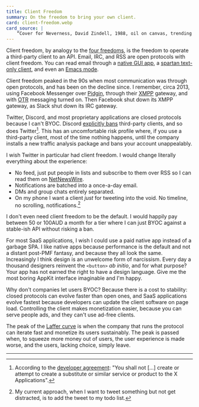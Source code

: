 ```yaml
---
title: Client Freedom
summary: On the freedom to bring your own client.
card: client-freedom.webp
card_source: |
    “Cover for Neverness, David Zindell, 1988, oil on canvas, trending on ArtStation”, DALL-E, June 2022.
---
```


Client freedom, by analogy to the [four freedoms][four], is the freedom to
operate a third-party client to an API. Email, IRC, and RSS are open protocols
with client freedom. You can read email through a [native GUI app][mail], a
[spartan text-only client][tui], and even an [Emacs mode][em].

[four]: https://www.gnu.org/philosophy/free-sw.en.html#four-freedoms
[mail]: https://en.wikipedia.org/wiki/Apple_Mail
[tui]: https://en.wikipedia.org/wiki/Mutt_(email_client)
[em]: https://en.wikipedia.org/wiki/Gnus

Client freedom peaked in the 90s when most communication was through open
protocols, and has been on the decline since. I remember, circa 2013, using
Facebook Messenger over [Pidgin][pid], through their [XMPP][xmpp] gateway, and
with [OTR][otr] messaging turned on. Then Facebook shut down its XMPP gateway,
as Slack shut down its IRC gateway.

[pid]: https://www.pidgin.im/
[xmpp]: https://xmpp.org/
[otr]: https://otr.cypherpunks.ca/

Twitter, Discord, and most proprietary applications are closed protocols because
I can't BYOC. Discord [explicitly bans][dis] third-party clients, and so does
Twitter[^f1]. This has an uncomfortable risk profile where, if you use a
third-party client, most of the time nothing happens, until the company installs
a new traffic analysis package and bans your account unappealably.

[dis]: https://x.com/discord/status/1229357198918197248

I wish Twitter in particular had client freedom. I would change literally
everything about the experience:

- No feed, just put people in lists and subscribe to them over RSS so I can read
  them on [NetNewsWire][nnw].
- Notifications are batched into a once-a-day email.
- DMs and group chats entirely separated.
- On my phone I want a client _just_ for tweeting into the void. No timeline, no
  scrolling, notifications.[^f2]

[nnw]: https://netnewswire.com/

I don't even need client freedom to be the default. I would happily pay between
50 or 100AUD a month for a tier where I can just BYOC against a stable-ish API
without risking a ban.

For most SaaS applications, I wish I could use a paid native app instead of a
garbage SPA. I like native apps because performance is the default and not a
distant post-PMF fantasy, and because they all look the same. Increasingly I
think design is an unwelcome form of narcissism. Every day a thousand designers
reinvent the `<button>` _ab initio_, and for what purpose? Your app has not
earned the right to have a design language. Give me the most boring AppKit
interface imaginable and I'm happy.

Why don't companies let users BYOC? Because there is a cost to stability: closed
protocols can evolve faster than open ones, and SaaS applications evolve fastest
because developers can update the client software on page load. Controlling the
client makes monetization easier, because you can serve people ads, and they
can't use ad-free clients.

The peak of the [Laffer curve][laf] is when the company that runs the protocol
can iterate fast and monetize its users sustainably. The peak is passed when, to
squeeze more money out of users, the user experience is made worse, and the
users, lacking choice, simply leave.

[laf]: https://en.wikipedia.org/wiki/Laffer_curve

---

[^f1]:
    According to the [developer agreement][tw]: "You shall not [...] create or
    attempt to create a substitute or similar service or product to the X
    Applications".

[^f2]:
    My current approach, when I want to tweet something but not get distracted,
    is to add the tweet to my todo list.

[tw]: https://developer.x.com/en/developer-terms/agreement-and-policy
